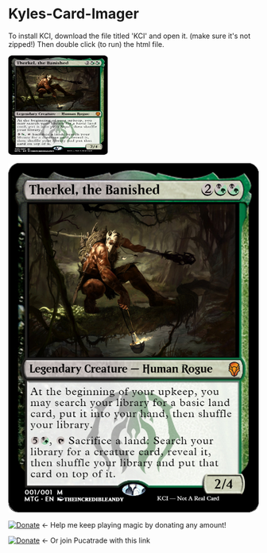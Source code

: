 # Kyles-Card-Imager
To install KCI, download the file titled 'KCI' and open it. (make sure it's not zipped!) Then double click (to run) the html file.

<img src="sampleCards/sample-card-1.png" alt="alt text" width="200" height="200">

![alt text](sampleCards/sample-card-1.png)


[![Donate](https://img.shields.io/badge/Donate-PayPal-blue.svg?longCache=true&style=popout)](https://www.paypal.me/kyleburtondonate
) ← Help me keep playing magic by donating any amount!


[![Donate](https://img.shields.io/badge/Join-PucaTrade-purple.svg?longCache=true&style=popout)](https://pucatrade.com/invite/gift/186748) ← Or join Pucatrade with this link
